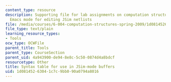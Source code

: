 ```yaml
---
content_type: resource
description: Supporting file for lab assignments on computation structures. Major
  Emacs mode for editing JSim netlists
file: /media/courses/6-004-computation-structures-spring-2009/1d08145263041c7c9bb090a0794a8016_jsim.el
file_type: text/plain
learning_resource_types:
- Tools
ocw_type: OCWFile
parent_title: Tools
parent_type: CourseSection
parent_uid: 4a943900-de94-8e8c-5c50-0874d4a8bdcf
resourcetype: Other
title: Syntax table for use in JSim-mode buffers
uid: 1d081452-6304-1c7c-9bb0-90a0794a8016
---
```

